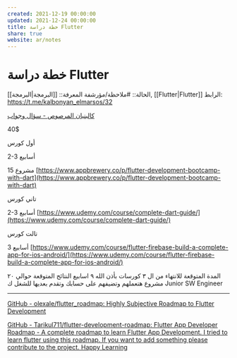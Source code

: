```yaml
---
created: 2021-12-19 00:00:00
updated: 2021-12-24 00:00:00
title: خطة دراسة Flutter
share: true
website: ar/notes
---
```


# خطة دراسة Flutter

الحالة:: #ملاحظة/مؤرشفة
المعرفة:: [[البرمجة|البرمجة]], [[Flutter|Flutter]]
الرابط: <https://t.me/kalbonyan_elmarsos/32>

[كالبنيان المرصوص - سؤال وجواب](https://t.me/kalbonyan_elmarsos/32)

40$

أول كورس

2-3 أسابيع

15 مشروع
[https://www.appbrewery.co/p/flutter-development-bootcamp-with-dart](https://www.appbrewery.co/p/flutter-development-bootcamp-with-dart)

تاني كورس

2-3 أسابيع
[https://www.udemy.com/course/complete-dart-guide/](https://www.udemy.com/course/complete-dart-guide/)

تالت كورس

3 أسابيع
[https://www.udemy.com/course/flutter-firebase-build-a-complete-app-for-ios-android/](https://www.udemy.com/course/flutter-firebase-build-a-complete-app-for-ios-android/)

المدة المتوقعة للانتهاء من ال ٣ كورسات بأذن الله ٩ اسابيع
النتائج المتوقعة حوالي ٢٠ مشروع هتعملهم وتضيفهم على حسابك وتقدم بعديها للشغل ك Junior SW Engineer

---

[GitHub - olexale/flutter_roadmap: Highly Subjective Roadmap to Flutter Development](https://github.com/olexale/flutter_roadmap)

[GitHub - Tarikul711/flutter-development-roadmap: Flutter App Developer Roadmap - A complete roadmap to learn Flutter App Development. I tried to learn flutter using this roadmap. If you want to add something please contribute to the project. Happy Learning](https://github.com/Tarikul711/flutter-development-roadmap)

